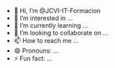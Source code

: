 - 👋 Hi, I’m @JCVI-IT-Formacion
- 👀 I’m interested in ...
- 🌱 I’m currently learning ...
- 💞️ I’m looking to collaborate on ...
- 📫 How to reach me ...
- 😄 Pronouns: ...
- ⚡ Fun fact: ...

<!---
JCVI-IT-Formacion/JCVI-IT-Formacion is a ✨ special ✨ repository because its `README.md` (this file) appears on your GitHub profile.
You can click the Preview link to take a look at your changes.
--->
